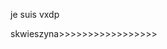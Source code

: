 je suis vxdp

skwieszyna>>>>>>>>>>>>>>>>>

<!---
vxdp/vxdp is a ✨ special ✨ repository because its `README.md` (this file) appears on your GitHub profile.
You can click the Preview link to take a look at your changes.
--->

